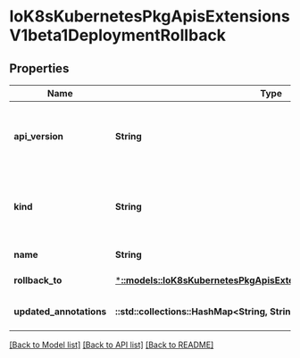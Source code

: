 # IoK8sKubernetesPkgApisExtensionsV1beta1DeploymentRollback

## Properties
Name | Type | Description | Notes
------------ | ------------- | ------------- | -------------
**api_version** | **String** | APIVersion defines the versioned schema of this representation of an object. Servers should convert recognized schemas to the latest internal value, and may reject unrecognized values. More info: https://git.k8s.io/community/contributors/devel/api-conventions.md#resources | [optional] [default to null]
**kind** | **String** | Kind is a string value representing the REST resource this object represents. Servers may infer this from the endpoint the client submits requests to. Cannot be updated. In CamelCase. More info: https://git.k8s.io/community/contributors/devel/api-conventions.md#types-kinds | [optional] [default to null]
**name** | **String** | Required: This must match the Name of a deployment. | [default to null]
**rollback_to** | [***::models::IoK8sKubernetesPkgApisExtensionsV1beta1RollbackConfig**](io.k8s.kubernetes.pkg.apis.extensions.v1beta1.RollbackConfig.md) | The config of this deployment rollback. | [default to null]
**updated_annotations** | **::std::collections::HashMap<String, String>** | The annotations to be updated to a deployment | [optional] [default to null]

[[Back to Model list]](../README.md#documentation-for-models) [[Back to API list]](../README.md#documentation-for-api-endpoints) [[Back to README]](../README.md)


